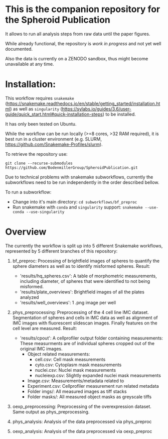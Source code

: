 # This is the companion repository for the Spheroid Publication

It allows to run all analysis steps from raw data until the paper figures.

While already functional, the repository is *work in progress* and not yet well documented.

Also the data is currently on a ZENODO sandbox, thus might become unavailable at any time.

# Installation:
This workflow requires `snakemake` (https://snakemake.readthedocs.io/en/stable/getting_started/installation.html) 
as well as `singularity` (https://sylabs.io/guides/3.6/user-guide/quick_start.html#quick-installation-steps) to be installed.

It has only been tested on Ubuntu.

While the workflow can be run locally (>=8 cores, >32 RAM required), it is best run in a cluster environment
(e.g. SLURM, https://github.com/Snakemake-Profiles/slurm).

To retrieve the repository use:

`git clone --recurse-submodules https://github.com/BodenmillerGroup/SpheroidPublication.git`

Due to technical problems with snakemake subworkflows, currently the subworkflows need to be run independently in the order
described bellow.

To run a subworkflow:
- Change into it's main directory: `cd subworkflows/bf_preproc`
- Run snakemake with `conda` and `singularity` support: `snakemake --use-conda --use-singularity`

# Overview
The currently the workflow is split up into 5 different Snakemake workflows, represented 
by 5 different branches of this repository:
1) bf_preproc: Processing of brightfield images of spheres to quantify the sphere diameters as well as to
   identify misformed spheres. 
   Result:
   - 'results/hq_spheres.csv': A table of morphometric measurements, including diameter, of spheres that were identified
     to not being misformed.
   - 'results/plate_overviews': Brightfield images of all the plates analyzed
   - 'results/well_overviews': 1 .png image per well
   
2) phys_preprocessing: Preprocessing of the 4 cell line IMC dataset.
Segmentation of spheres and cells in IMC data as well as alignment of
IMC images with fluorescent slidescan images. Finally features on the cell level are measured.
    Result:
    - 'results/cpout': A cellprofiler output folder containing measurements:
        These measurments are of individual spheres cropped out of the original IMC images.
        - Object related measurements:
            - cell.csv: Cell mask measurements
            - cyto.csv: Cytoplasm mask measurements
            - nuclei.csv: Nuclei mask measurements
            - nucleiexp.csv: Slightly expanded nuclei mask measurements
        - Image.csv: Measurements/metadata related to 
        - Experiment.csv: Cellprofiler measurement run related metadata
        - Folder imgs/: All measured images as tiff stacks
        - Folder masks/: All measured object masks as greyscale tiffs
        
3) oexp_preprocessing: Preprocessing of the overexpression dataset. 
    Same output as phys_preprocessing.
    
4) phys_analysis: Analysis of the data preprocessed via phys_preproc

5) oexp_analysis: Analysis of the data preprocessed via oexp_preproc  

